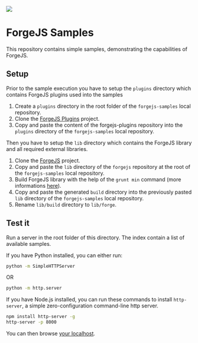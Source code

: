 
![](https://cdn.forgejs.org/grav/images/ForgeJS-logo-650x200.png)

# ForgeJS Samples

This repository contains simple samples, demonstrating the capabilities of ForgeJS.

## Setup

Prior to the sample execution you have to setup the `plugins` directory which contains ForgeJS plugins used into the samples

1. Create a `plugins` directory in the root folder of the `forgejs-samples` local repository.
2. Clone the [ForgeJS Plugins](https://github.com/gopro/forgejs-plugins) project.
3. Copy and paste the content of the forgejs-plugins repository into the `plugins` directory of the `forgejs-samples` local repository.

Then you have to setup the `lib` directory which contains the ForgeJS library and all required external libraries.

1. Clone the [ForgeJS](https://github.com/gopro/forgejs) project.
2. Copy and paste the `lib` directory of the `forgejs` repository at the root of the `forgejs-samples` local repository.
3. Build ForgeJS library with the help of the ```grunt min``` command (more informations [here](https://github.com/gopro/forgejs/blob/master/README.md)).
4. Copy and paste the generated `build` directory into the previously pasted `lib` directory of the `forgejs-samples` local repository.
5. Rename  `lib/build` directory to `lib/forge`.

## Test it

Run a server in the root folder of this directory. The index contain a list of available samples.

If you have Python installed, you can either run:

```bash
python -m SimpleHTTPServer
```

OR

```bash
python -m http.server
```

If you have Node.js installed, you can run these commands to install `http-server`, a simple zero-configuration command-line http server.

```bash
npm install http-server -g
http-server -p 8000
```

You can then browse [your localhost](http://localhost:8000).

